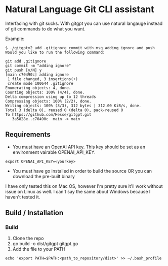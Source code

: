 # Natural Language Git CLI assistant

Interfacing with git sucks. With gitgpt you can use natural langauge instead of git commands to do what you want. 

Example:
```
$ ./gitgptv2 add .gitignore commit with msg adding ignore and push
Would you like to run the following command:

git add .gitignore
git commit -m "adding ignore"
git push [y/N] y
[main c70490c] adding ignore
 1 file changed, 3 insertions(+)
 create mode 100644 .gitignore
Enumerating objects: 4, done.
Counting objects: 100% (4/4), done.
Delta compression using up to 12 threads
Compressing objects: 100% (2/2), done.
Writing objects: 100% (3/3), 312 bytes | 312.00 KiB/s, done.
Total 3 (delta 0), reused 0 (delta 0), pack-reused 0
To https://github.com/Hesse/gitgpt.git
   3a5828e..c70490c  main -> main
```



## Requirements

- You must have an OpenAI API key. This key should be set as an environment vairable OPENAI_API_KEY.

```
export OPENAI_API_KEY=<yourkey>
```

- You must have go installed in order to build the source OR you can download the pre-built binary

I have only tested this on Mac OS, however I'm pretty sure it'll work without issue on Linux as well. I can't say the same about Windows because I haven't tested it. 


## Build / Installation

### Build

1. Clone the repo
2. go build -o dist/gitgpt gitgpt.go
3. Add the file to your PATH
```
echo 'export PATH=$PATH:<path_to_repository/dist>' >> ~/.bash_profile

```


